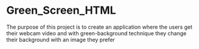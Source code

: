 # Green_Screen_HTML
The purpose of this project is to create an application where the users get their webcam video and with green-background technique they change their background with an image they prefer
